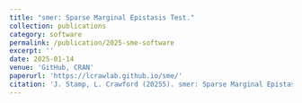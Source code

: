 ```yaml
---
title: "smer: Sparse Marginal Epistasis Test."
collection: publications
category: software
permalink: /publication/2025-sme-software
excerpt: ''
date: 2025-01-14
venue: 'GitHub, CRAN'
paperurl: 'https://lcrawlab.github.io/sme/'
citation: 'J. Stamp, L. Crawford (20255). smer: Sparse Marginal Epistasis Test. https://github.com/lcrawlab/sme, https://lcrawlab.github.io/sme, https://cran.r-project.org/package=smer. (R Package)'
---
```

